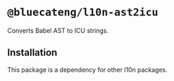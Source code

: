 # `@bluecateng/l10n-ast2icu`

Converts Babel AST to ICU strings.

## Installation

This package is a dependency for other l10n packages.

